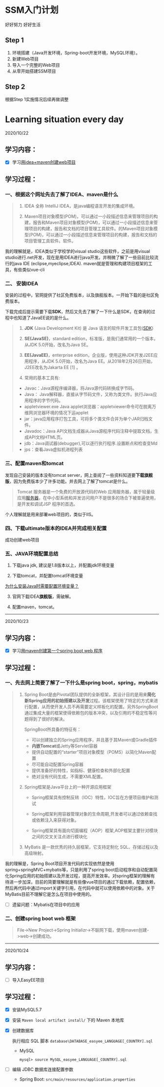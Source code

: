 # SSM入门计划
好好努力  好好生活

## Step 1

1. 环境搭建（Java开发环境，Spring-boot开发环境，MySQL环境）。
2. 新建Web项目
3. 导入一个完整的Web项目
4. 从零开始搭建SSM项目

## Step 2

 根据Step 1实施情况后续再做调整



# Learning situation every day

2020/10/22

## 学习内容：

- [x] 学习[用idea+maven创建web项目](http://blog.csdn.net/myarrow/article/details/50824793)


## 学习过程：

### 一、根据这个网址先去了解了IDEA、maven是什么

> 1. IDEA 全称 IntelliJ IDEA，是java编程语言开发的集成环境。
>
> 2. Maven项目对象模型(POM)，可以通过一小段描述信息来管理项目的构建，报告和Maven项目对象模型(POM)，可以通过一小段描述信息来管理项目的构建，报告和文档的项目管理工具软件。的Maven项目对象模型(POM)，可以通过一小段描述信息来管理项目的构建，报告和文档的项目管理工具软件。软件。

我的理解就是，IDEA类似于学校学的visual studio这些软件，之前是用visual studio进行.net开发，现在是用IDEA进行java开发。并稍微了解了一些目前比较流行的java IDE (eclipse,myeclipse,IDEA). maven就是管理和构建项目框架的工具，有些类似vue-cli

### 二、 安装IDEA

安装的过程中，官网提供了社区免费版本，以及旗舰版本。一开始下载的是社区免费版本。

下载完成后提示需要下载**SDK**，然后又先去了解了一下什么是SDK，在查询的过程中也知道了JavaEE说的是什么。

> 1. **JDK** (Java Development Kit) 是 Java 语言的软件开发工具包([SDK](https://baike.baidu.com/item/SDK))
>
> 2. **SE(JavaSE)**，standard edition，标准版，是我们通常用的一个版本，从JDK 5.0开始，改名为Java SE。
> 3. **EE(JavaEE)**，enterprise edition，企业版，使用这种JDK开发J2EE应用程序，从JDK 5.0开始，改名为Java EE。从2018年2月26日开始，J2EE改名为Jakarta EE [1] 。
>
> 4. 常用的基本工具有:
>
> * Javac：Java源程序编译器，将Java源代码转换成字节码。
> * Java： Java解释器，直接从字节码文件，又称为类文件。执行Java应用程序的字节代码。
> * appletviewer.exe Java applet浏览器：appletviewer命令可在脱离万维网浏览器环境的情况下运applet
> * jar：java应用程序打包工具，可将多个类文件合并为单个JAR归档文件。
> * Javadoc：Java API文档生成器从Java源程序代码注释中提取文档，生成API文档HTML页。
> * jdb：Java调试器(debugger),可以逐行执行程序.设置断点和检查变Md
> * jps：查看Java虚拟机进程列表 

### 三、配置maven和tomcat

发现自己安装的版本没有tomcat server，网上查阅了一些资料知道要**下载旗舰版**，因为免费版本少了许多功能。并去网上了解了tomcat是什么。

> Tomcat 服务器是一个免费的开放源代码的Web 应用服务器，属于轻量级应用[服务器](https://baike.baidu.com/item/服务器)，在中小型系统和并发访问用户不是很多的场合下被普遍使用，是开发和调试JSP 程序的首选。

个人理解就是用来部署web项目的，类似于IIS。

### 四、下载ultimate版本的IDEA并完成相关配置

成功创建web项目

### 五、JAVA环境配置总结

1. 下载java jdk, 建议是1.8版本以上，并配置jdk环境变量

2.  下载tomcat，并配置tomcat环境变量

   [为什么安装Java时需要配置环境变量？](https://mp.weixin.qq.com/s?src=11&timestamp=1603360015&ver=2660&signature=f74KKcur*J1FsKv*mRIJ-cqxFqButTkCjEleQGeLgvH5kdq2LpooMO73O3hcAVu63o8y36zDKe9OidAxzr07G30snTD0iCymt1lEQ-PYErFcXoZxpKrhgCYQ4hLXlEdr&new=1)

3. 官网下载IDEA**旗舰版**，需破解。

4. 配置maven，tomcat。

   

------

2020/10/23

## 学习内容：

- [x] 学习[用maven创建第一个spring boot web 程序](https://www.cnblogs.com/jiekzou/p/9202247.html)

## 学习过程：

### 一、先去网上简要了解了一下什么是spring boot，spring，mybatis

> 1. Spring Boot是由Pivotal团队提供的全新框架，其设计目的是用来**简化新Spring应用的初始搭建以及开发**过程。该框架使用了特定的方式来进行配置，从而使开发人员不再需要定义样板化的配置。另外SpringBoot通过集成大量的框架使得依赖包的版本冲突，以及引用的不稳定性等问题得到了很好的解决。
>
>    SpringBoot所具备的特征有：
>
>    * 可以创建独立的Spring应用程序，并且基于其Maven或Gradle插件
>    * **内嵌Tomcat**或Jetty等Servlet容器
>    * 提供自动配置的“starter”项目对象模型（POMS）以简化Maven配置
>    * 尽可能自动配置Spring容器
>    * 提供准备好的特性，如指标、健康检查和外部化配置
>    * 绝对没有代码生成，不需要XML配置。 
>
> 2. Spring框架是Java平台上的一种开源应用框架
>
>    * Spring框架具有控制反转（IOC）特性，IOC旨在方便项目维护和测试
>
>    * Spring框架利用容器管理对象的生命周期,开发者可以通过依赖查找或依赖注入来获得对象。
>    * Spring框架具有面向切面编程（AOP）框架,AOP框架主要针对模块之间的交叉关注点进行模块化
>
> 3. MyBatis 是一款优秀的持久层框架，它支持定制化 SQL、存储过程以及高级映射。

我的理解是，Spring Boot项目开发代码的实现依然是使用spring+springMVC+mybatis等，只是利用了spring boot启动程序和自动配置简化Spring应用的初始搭建以及开发过程，提高开发效率。对spring框架的理解有待进一步加深，目前的简要理解就是有些像vue项目的通过下载依赖，配置依赖，然后再代码中通过import关键字引用，在代码中就可以使用依赖中的对象。关于MyBatis目前不理解它是怎么在项目中使用的。

- [ ] 遗留问题：Mybatis在项目中的应用

### 二、创建spring boot web 框架

> File->New Project->Spring Initializr->不联网下载，使用maven创建->web->创建成功。

------

2020/10/24

## 学习内容：

- [ ] 导入EasyEE项目

## 学习过程：

- [x] 安装MySQL5.7

- [x] 安装 `Maven local artifact install/` 下的 Maven 本地库

- [x] 创建数据库

  执行相应 SQL 脚本 `database\DATABASE_easyee_LANGUAGE[_COUNTRY].sql`

  - MySQL

    ```
    mysql> source MySQL_easyee_LANGUAGE[_COUNTRY].sql
    ```

- [ ] 编辑 JDBC 数据库连接配置参数

  * Spring Boot: `src/main/resources/application.properties`

  

